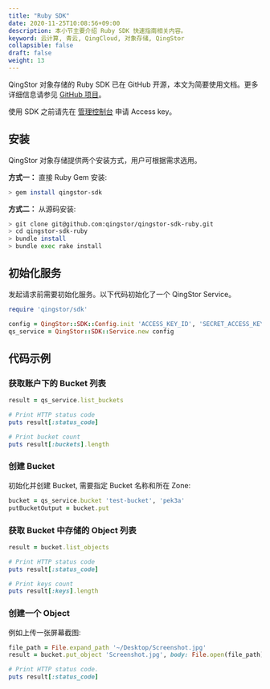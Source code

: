```yaml
---
title: "Ruby SDK"
date: 2020-11-25T10:08:56+09:00
description: 本小节主要介绍 Ruby SDK 快速指南相关内容。
keyword: 云计算, 青云, QingCloud, 对象存储, QingStor
collapsible: false
draft: false
weight: 13
---
```



QingStor 对象存储的 Ruby SDK 已在 GitHub 开源，本文为简要使用文档。更多详细信息请参见 [GitHub 项目](https://github.com/qingstor/qingstor-sdk-ruby)。

使用 SDK 之前请先在 [管理控制台](https://console.qingcloud.com/access_keys/) 申请 Access key。

## 安装

QingStor 对象存储提供两个安装方式，用户可根据需求选用。

**方式一：** 直接 Ruby Gem 安装:

```bash
> gem install qingstor-sdk
```

**方式二：** 从源码安装:

```bash
> git clone git@github.com:qingstor/qingstor-sdk-ruby.git
> cd qingstor-sdk-ruby
> bundle install
> bundle exec rake install
```


## 初始化服务

发起请求前需要初始化服务。以下代码初始化了一个 QingStor Service。

```ruby
require 'qingstor/sdk'

config = QingStor::SDK::Config.init 'ACCESS_KEY_ID', 'SECRET_ACCESS_KEY'
qs_service = QingStor::SDK::Service.new config
```

## 代码示例

### 获取账户下的 Bucket 列表

```ruby
result = qs_service.list_buckets

# Print HTTP status code
puts result[:status_code]

# Print bucket count
puts result[:buckets].length
```

### 创建 Bucket

初始化并创建 Bucket, 需要指定 Bucket 名称和所在 Zone:

```ruby
bucket = qs_service.bucket 'test-bucket', 'pek3a'
putBucketOutput = bucket.put
```

### 获取 Bucket 中存储的 Object 列表

```ruby
result = bucket.list_objects

# Print HTTP status code
puts result[:status_code]

# Print keys count
puts result[:keys].length
```

### 创建一个 Object

例如上传一张屏幕截图:

```ruby
file_path = File.expand_path '~/Desktop/Screenshot.jpg'
result = bucket.put_object 'Screenshot.jpg', body: File.open(file_path)

# Print HTTP status code.
puts result[:status_code]
```
